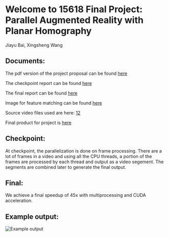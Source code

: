 # Welcome to 15618 Final Project: Parallel Augmented Reality with Planar Homography
Jiayu Bai, Xingsheng Wang

## Documents:
The pdf version of the project proposal can be found [here](http://checkRaiseOnCloud.github.io/ParallelPlanarHomography/project_proposal.pdf)

The checkpoint report can be found [here](http://checkRaiseOnCloud.github.io/ParallelPlanarHomography/15618Project_Midpoint_Report.pdf)

The final report can be found [here](http://checkRaiseOnCloud.github.io/ParallelPlanarHomography/15618FinalReport.pdf)

Image for feature matching can be found [here](http://checkRaiseOnCloud.github.io/ParallelPlanarHomography/cv_cover.jpg)

Source video files used are here: [1](https://youtu.be/K9sat26pMAw)[2](https://youtu.be/tLKyPBoIesA)

Final product for project is [here](http://checkRaiseOnCloud.github.io/ParallelPlanarHomography/ar.avi)

## Checkpoint:
At checkpoint, the parallelization is done on frame processing. There are a lot of frames in a video and using all the CPU threads, a portion of 
the frames are processed by each thread and output as a video segement. The segments are combined later to generate the final output.

## Final:
We achieve a final speedup of 45x with multiprocessing and CUDA acceleration.

## Example output:
![Example output](http://checkRaiseOnCloud.github.io/ParallelPlanarHomography/example_output.png)

